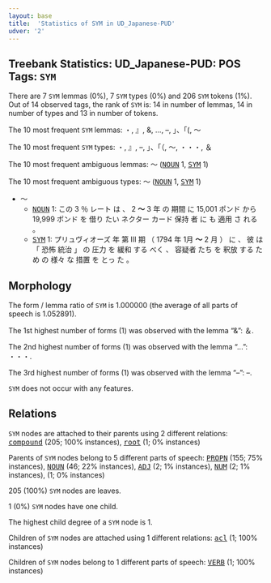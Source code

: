 ```yaml
---
layout: base
title:  'Statistics of SYM in UD_Japanese-PUD'
udver: '2'
---
```


## Treebank Statistics: UD_Japanese-PUD: POS Tags: `SYM`

There are 7 `SYM` lemmas (0%), 7 `SYM` types (0%) and 206 `SYM` tokens (1%).
Out of 14 observed tags, the rank of `SYM` is: 14 in number of lemmas, 14 in number of types and 13 in number of tokens.

The 10 most frequent `SYM` lemmas: ・, 』, &, ..., –, 」、「(, 〜

The 10 most frequent `SYM` types:  ・, 』, –, 」、「（, 〜, ・・・, ＆

The 10 most frequent ambiguous lemmas: 〜 (<tt><a href="ja_pud-pos-NOUN.html">NOUN</a></tt> 1, <tt><a href="ja_pud-pos-SYM.html">SYM</a></tt> 1)

The 10 most frequent ambiguous types:  〜 (<tt><a href="ja_pud-pos-NOUN.html">NOUN</a></tt> 1, <tt><a href="ja_pud-pos-SYM.html">SYM</a></tt> 1)


* 〜
  * <tt><a href="ja_pud-pos-NOUN.html">NOUN</a></tt> 1: この 3 ％ レート は 、 2 <b>〜</b> 3 年 の 期間 に 15,001 ポンド から 19,999 ポンド を 借り たい ネクター カード 保持 者 に も 適用 さ れる 。
  * <tt><a href="ja_pud-pos-SYM.html">SYM</a></tt> 1: プリュヴィオーズ 年 第 III 期 （ 1794 年 1月 <b>〜</b> 2 月 ） に 、 彼 は 「 恐怖 統治 」 の 圧力 を 緩和 する べく 、 容疑者 たち を 釈放 する ため の 様々 な 措置 を とっ た 。

## Morphology

The form / lemma ratio of `SYM` is 1.000000 (the average of all parts of speech is 1.052891).

The 1st highest number of forms (1) was observed with the lemma “&”: ＆.

The 2nd highest number of forms (1) was observed with the lemma “...”: ・・・.

The 3rd highest number of forms (1) was observed with the lemma “–”: –.

`SYM` does not occur with any features.


## Relations

`SYM` nodes are attached to their parents using 2 different relations: <tt><a href="ja_pud-dep-compound.html">compound</a></tt> (205; 100% instances), <tt><a href="ja_pud-dep-root.html">root</a></tt> (1; 0% instances)

Parents of `SYM` nodes belong to 5 different parts of speech: <tt><a href="ja_pud-pos-PROPN.html">PROPN</a></tt> (155; 75% instances), <tt><a href="ja_pud-pos-NOUN.html">NOUN</a></tt> (46; 22% instances), <tt><a href="ja_pud-pos-ADJ.html">ADJ</a></tt> (2; 1% instances), <tt><a href="ja_pud-pos-NUM.html">NUM</a></tt> (2; 1% instances),  (1; 0% instances)

205 (100%) `SYM` nodes are leaves.

1 (0%) `SYM` nodes have one child.

The highest child degree of a `SYM` node is 1.

Children of `SYM` nodes are attached using 1 different relations: <tt><a href="ja_pud-dep-acl.html">acl</a></tt> (1; 100% instances)

Children of `SYM` nodes belong to 1 different parts of speech: <tt><a href="ja_pud-pos-VERB.html">VERB</a></tt> (1; 100% instances)

